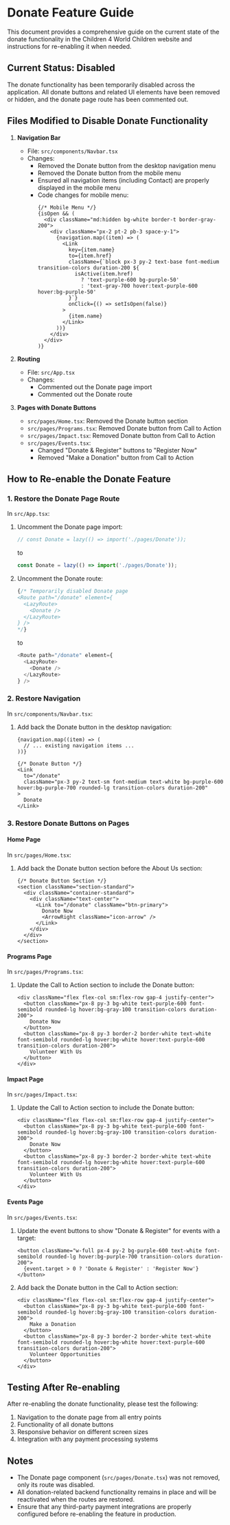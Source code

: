 # Donate Feature Guide

This document provides a comprehensive guide on the current state of the donate functionality in the Children 4 World Children website and instructions for re-enabling it when needed.

## Current Status: Disabled

The donate functionality has been temporarily disabled across the application. All donate buttons and related UI elements have been removed or hidden, and the donate page route has been commented out.

## Files Modified to Disable Donate Functionality

1. **Navigation Bar**
   - File: `src/components/Navbar.tsx`
   - Changes: 
     - Removed the Donate button from the desktop navigation menu
     - Removed the Donate button from the mobile menu
     - Ensured all navigation items (including Contact) are properly displayed in the mobile menu
     - Code changes for mobile menu:
       ```tsx
       {/* Mobile Menu */}
       {isOpen && (
         <div className="md:hidden bg-white border-t border-gray-200">
           <div className="px-2 pt-2 pb-3 space-y-1">
             {navigation.map((item) => (
               <Link
                 key={item.name}
                 to={item.href}
                 className={`block px-3 py-2 text-base font-medium transition-colors duration-200 ${
                   isActive(item.href)
                     ? 'text-purple-600 bg-purple-50'
                     : 'text-gray-700 hover:text-purple-600 hover:bg-purple-50'
                 }`}
                 onClick={() => setIsOpen(false)}
               >
                 {item.name}
               </Link>
             ))}
           </div>
         </div>
       )}
       ```

2. **Routing**
   - File: `src/App.tsx`
   - Changes: 
     - Commented out the Donate page import
     - Commented out the Donate route

3. **Pages with Donate Buttons**
   - `src/pages/Home.tsx`: Removed the Donate button section
   - `src/pages/Programs.tsx`: Removed Donate button from Call to Action
   - `src/pages/Impact.tsx`: Removed Donate button from Call to Action
   - `src/pages/Events.tsx`: 
     - Changed "Donate & Register" buttons to "Register Now"
     - Removed "Make a Donation" button from Call to Action

## How to Re-enable the Donate Feature

### 1. Restore the Donate Page Route
In `src/App.tsx`:
1. Uncomment the Donate page import:
   ```typescript
   // const Donate = lazy(() => import('./pages/Donate'));
   ```
   to
   ```typescript
   const Donate = lazy(() => import('./pages/Donate'));
   ```

2. Uncomment the Donate route:
   ```typescript
   {/* Temporarily disabled Donate page
   <Route path="/donate" element={
     <LazyRoute>
       <Donate />
     </LazyRoute>
   } />
   */}
   ```
   to
   ```typescript
   <Route path="/donate" element={
     <LazyRoute>
       <Donate />
     </LazyRoute>
   } />
   ```

### 2. Restore Navigation
In `src/components/Navbar.tsx`:
1. Add back the Donate button in the desktop navigation:
   ```tsx
   {navigation.map((item) => (
     // ... existing navigation items ...
   ))}
   
   {/* Donate Button */}
   <Link
     to="/donate"
     className="px-3 py-2 text-sm font-medium text-white bg-purple-600 hover:bg-purple-700 rounded-lg transition-colors duration-200"
   >
     Donate
   </Link>
   ```

### 3. Restore Donate Buttons on Pages

#### Home Page
In `src/pages/Home.tsx`:
1. Add back the Donate button section before the About Us section:
   ```tsx
   {/* Donate Button Section */}
   <section className="section-standard">
     <div className="container-standard">
       <div className="text-center">
         <Link to="/donate" className="btn-primary">
           Donate Now
           <ArrowRight className="icon-arrow" />
         </Link>
       </div>
     </div>
   </section>
   ```

#### Programs Page
In `src/pages/Programs.tsx`:
1. Update the Call to Action section to include the Donate button:
   ```tsx
   <div className="flex flex-col sm:flex-row gap-4 justify-center">
     <button className="px-8 py-3 bg-white text-purple-600 font-semibold rounded-lg hover:bg-gray-100 transition-colors duration-200">
       Donate Now
     </button>
     <button className="px-8 py-3 border-2 border-white text-white font-semibold rounded-lg hover:bg-white hover:text-purple-600 transition-colors duration-200">
       Volunteer With Us
     </button>
   </div>
   ```

#### Impact Page
In `src/pages/Impact.tsx`:
1. Update the Call to Action section to include the Donate button:
   ```tsx
   <div className="flex flex-col sm:flex-row gap-4 justify-center">
     <button className="px-8 py-3 bg-white text-purple-600 font-semibold rounded-lg hover:bg-gray-100 transition-colors duration-200">
       Donate Now
     </button>
     <button className="px-8 py-3 border-2 border-white text-white font-semibold rounded-lg hover:bg-white hover:text-purple-600 transition-colors duration-200">
       Volunteer With Us
     </button>
   </div>
   ```

#### Events Page
In `src/pages/Events.tsx`:
1. Update the event buttons to show "Donate & Register" for events with a target:
   ```tsx
   <button className="w-full px-4 py-2 bg-purple-600 text-white font-semibold rounded-lg hover:bg-purple-700 transition-colors duration-200">
     {event.target > 0 ? 'Donate & Register' : 'Register Now'}
   </button>
   ```

2. Add back the Donate button in the Call to Action section:
   ```tsx
   <div className="flex flex-col sm:flex-row gap-4 justify-center">
     <button className="px-8 py-3 bg-white text-purple-600 font-semibold rounded-lg hover:bg-gray-100 transition-colors duration-200">
       Make a Donation
     </button>
     <button className="px-8 py-3 border-2 border-white text-white font-semibold rounded-lg hover:bg-white hover:text-purple-600 transition-colors duration-200">
       Volunteer Opportunities
     </button>
   </div>
   ```

## Testing After Re-enabling

After re-enabling the donate functionality, please test the following:
1. Navigation to the donate page from all entry points
2. Functionality of all donate buttons
3. Responsive behavior on different screen sizes
4. Integration with any payment processing systems

## Notes

- The Donate page component (`src/pages/Donate.tsx`) was not removed, only its route was disabled.
- All donation-related backend functionality remains in place and will be reactivated when the routes are restored.
- Ensure that any third-party payment integrations are properly configured before re-enabling the feature in production.
